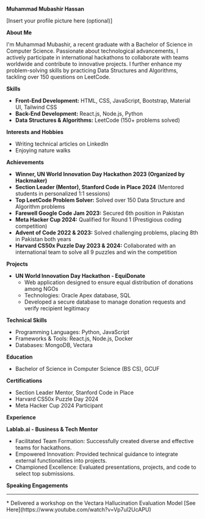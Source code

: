 **Muhammad Mubashir Hassan**

[Insert your profile picture here (optional)]

**About Me**

I'm Muhammad Mubashir, a recent graduate with a Bachelor of Science in Computer Science. Passionate about technological advancements, I actively participate in international hackathons to collaborate with teams worldwide and contribute to innovative projects. I further enhance my problem-solving skills by practicing Data Structures and Algorithms, tackling over 150 questions on LeetCode.

**Skills**

* **Front-End Development:** HTML, CSS, JavaScript, Bootstrap, Material UI, Tailwind CSS
* **Back-End Development:** React.js, Node.js, Python
* **Data Structures & Algorithms:** LeetCode (150+ problems solved)

**Interests and Hobbies**

* Writing technical articles on LinkedIn
* Enjoying nature walks

**Achievements**

* **Winner, UN World Innovation Day Hackathon 2023 (Organized by Hackmaker)**
* **Section Leader (Mentor), Stanford Code in Place 2024** (Mentored students in personalized 1:1 sessions)
* **Top LeetCode Problem Solver:** Solved over 150 Data Structure and Algorithm problems
* **Farewell Google Code Jam 2023:** Secured 6th position in Pakistan
* **Meta Hacker Cup 2024:** Qualified for Round 1 (Prestigious coding competition)
* **Advent of Code 2022 & 2023:** Solved challenging problems, placing 8th in Pakistan both years
* **Harvard CS50x Puzzle Day 2023 & 2024:** Collaborated with an international team to solve all 9 puzzles and win the competition

**Projects**

* **UN World Innovation Day Hackathon - EquiDonate**
   * Web application designed to ensure equal distribution of donations among NGOs
   * Technologies: Oracle Apex database, SQL
   * Developed a secure database to manage donation requests and verify recipient legitimacy

**Technical Skills**

* Programming Languages: Python, JavaScript
* Frameworks & Tools: React.js, Node.js, Docker
* Databases: MongoDB, Vectara

**Education**

* Bachelor of Science in Computer Science (BS CS), GCUF

**Certifications**

* Section Leader Mentor, Stanford Code in Place
* Harvard CS50x Puzzle Day 2024
* Meta Hacker Cup 2024 Participant

**Experience**

**Lablab.ai - Business & Tech Mentor**

* Facilitated Team Formation: Successfully created diverse and effective teams for hackathons.
* Empowered Innovation: Provided technical guidance to integrate external functionalities into projects.
* Championed Excellence: Evaluated presentations, projects, and code to select top submissions.

**Speaking Engagements**
<hr>
* Delivered a workshop on the Vectara Hallucination Evaluation Model [See Here](https://www.youtube.com/watch?v=Vp7ul2UcAPU)

